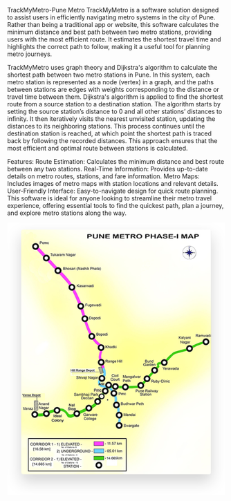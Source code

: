 TrackMyMetro-Pune Metro
TrackMyMetro is a software solution designed to assist users in efficiently navigating metro systems in the city of Pune. Rather than being a traditional app or website, this software calculates the minimum distance and best path between two metro stations, providing users with the most efficient route. It estimates the shortest travel time and highlights the correct path to follow, making it a useful tool for planning metro journeys.

TrackMyMetro uses graph theory and Dijkstra's algorithm to calculate the shortest path between two metro stations in Pune. In this system, each metro station is represented as a node (vertex) in a graph, and the paths between stations are edges with weights corresponding to the distance or travel time between them. Dijkstra's algorithm is applied to find the shortest route from a source station to a destination station. The algorithm starts by setting the source station’s distance to 0 and all other stations’ distances to infinity. It then iteratively visits the nearest unvisited station, updating the distances to its neighboring stations. This process continues until the destination station is reached, at which point the shortest path is traced back by following the recorded distances. This approach ensures that the most efficient and optimal route between stations is calculated.

Features:
Route Estimation: Calculates the minimum distance and best route between any two stations.
Real-Time Information: Provides up-to-date details on metro routes, stations, and fare information.
Metro Maps: Includes images of metro maps with station locations and relevant details.
User-Friendly Interface: Easy-to-navigate design for quick route planning.
This software is ideal for anyone looking to streamline their metro travel experience, offering essential tools to find the quickest path, plan a journey, and explore metro stations along the way.
 
![Metro Map](Map_1.png)
